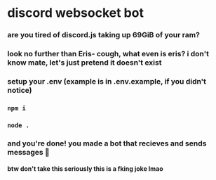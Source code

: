 # discord websocket bot

### are you tired of discord.js taking up 69GiB of your ram? 
### look no further than Eris- cough, what even is eris? i don't know mate, let's just pretend it doesn't exist

### setup your .env (example is in .env.example, if you didn't notice)
### `npm i`
### `node .`
### and you're done! you made a bot that recieves and sends messages 👏
#### btw don't take this seriously this is a fking joke lmao